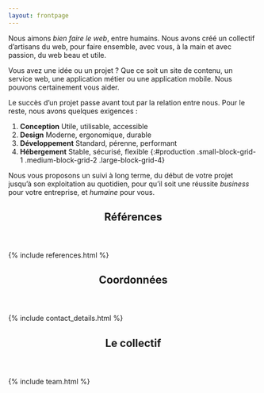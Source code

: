 ```yaml
---
layout: frontpage
---
```

<div class="intro-wrapper">
<div class="row">
<section class="column" markdown="1">

Nous aimons <i>bien faire le web</i>, entre humains. Nous avons créé un collectif d’artisans du web, pour faire ensemble, avec vous, à la main et avec passion, du web beau et utile.

Vous avez une idée ou un projet&nbsp;? Que ce soit un site de contenu, un service web, une application métier ou une application mobile. Nous pouvons certainement vous aider.

Le succès d’un projet passe avant tout par la relation entre nous. Pour le reste, nous avons quelques exigences&nbsp;:

1. **Conception** Utile, utilisable, accessible
2. **Design** Moderne, ergonomique, durable
3. **Développement** Standard, pérenne, performant
4. **Hébergement** Stable, sécurisé, flexible
{:#production .small-block-grid-1 .medium-block-grid-2 .large-block-grid-4}

Nous vous proposons un suivi à long terme, du début de votre projet jusqu’à son exploitation au quotidien, pour qu’il soit une réussite _<i>business</i>_ pour votre entreprise, et _humaine_ pour vous.

</section>
</div>
</div>
<div class="references-wrapper">
<div class="row">
<section id="references" class="column">
<header class="section-header" markdown="1">

# Références

</header>

{% include references.html %}

</section>
</div>
</div>
<div class="coordonnees-wrapper">
<div class="row">
<section id="coordonnees" class="column">
<header class="section-header" markdown="1">

# Coordonnées

</header>

{% include contact_details.html %}

</section>
</div>
</div>
<div class="row">
<section id="le-collectif" class="column">
<header class="section-header" markdown="1">

# Le collectif

</header>

{% include team.html %}

</section>
</div>
